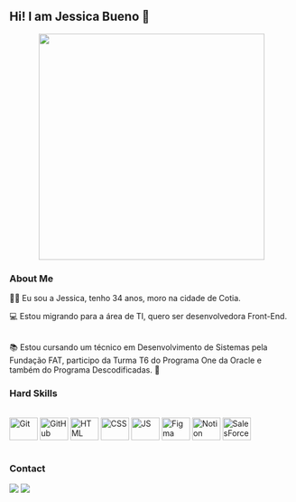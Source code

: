 ## Hi! I am Jessica Bueno 👋

<div align="center">
  <img height="400em" src="https://img.freepik.com/fotos-gratis/personagem-de-desenho-animado-em-3d_23-2151033971.jpg?t=st=1716857445~exp=1716861045~hmac=1b14986699ee8e7bd148de5b122da9bc413d047a72bfbf4ad6a3a23b65794fae&w=740" />
 </div>
  
### About Me

🧑‍🦳 Eu sou a Jessica, tenho 34 anos, moro na cidade de Cotia.
<br>

💻 Estou migrando para a área de TI, quero ser desenvolvedora Front-End.

<br>
 📚 Estou cursando um técnico em Desenvolvimento de Sistemas pela Fundação FAT, participo da Turma T6 do Programa One da Oracle e também do Programa Descodificadas. 📓

 

### Hard Skills

<div style="display: inline_block"><br>
<img align="center" alt="Git" height="40" width="50" src="https://img.icons8.com/?size=100&id=20906&format=png&color=000000" />
<img align="center" alt="GitHub" height="40" width="50" src="https://img.icons8.com/?size=100&id=52539&format=png&color=000000" />
<img align="center" alt="HTML" height="40" width="50" src="https://img.icons8.com/?size=100&id=20909&format=png&color=000000" />
<img align="center" alt="CSS" height="40" width="50" src="https://img.icons8.com/?size=100&id=21278&format=png&color=000000" />
<img align="center" alt="JS" height="40" width="50" src="https://img.icons8.com/?size=100&id=PXTY4q2Sq2lG&format=png&color=000000" />
<img align="center" alt="Figma" height="40" width="50" src="https://img.icons8.com/?size=100&id=8gfeOoqrHqJU&format=png&color=000000" />
<img align="center" alt="Notion" height="40" width="50" src="https://img.icons8.com/?size=100&id=wue74HqaylSJ&format=png&color=000000" />
<img align="center" alt="SalesForce" height="40" width="50" src="https://img.icons8.com/?size=100&id=38804&format=png&color=000000" />

</div>
<br>

### Contact
<div> 
 <a href = "mailto:buenojessicaaparecida@gmail.com"><img src="https://img.shields.io/badge/-Gmail-%23333?style=for-the-badge&logo=gmail&logoColor=white" target="_blank"></a>
  <a href="https://www.linkedin.com/in/jessica-b-49a18b1ab/" target="_blank"><img src="https://img.shields.io/badge/-LinkedIn-%230077B5?style=for-the-badge&logo=linkedin&logoColor=white" target="_blank"></a> 
</div>

